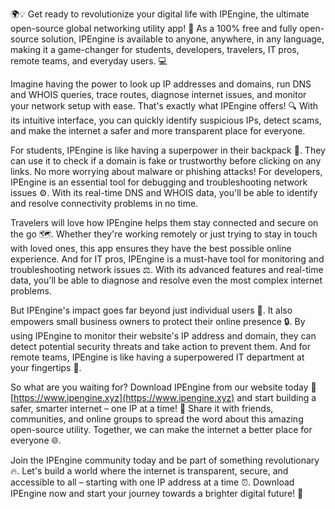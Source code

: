 🌍💡 Get ready to revolutionize your digital life with IPEngine, the ultimate open-source global networking utility app! 🚀 As a 100% free and fully open-source solution, IPEngine is available to anyone, anywhere, in any language, making it a game-changer for students, developers, travelers, IT pros, remote teams, and everyday users. 💻

Imagine having the power to look up IP addresses and domains, run DNS and WHOIS queries, trace routes, diagnose internet issues, and monitor your network setup with ease. That's exactly what IPEngine offers! 🔍 With its intuitive interface, you can quickly identify suspicious IPs, detect scams, and make the internet a safer and more transparent place for everyone.

For students, IPEngine is like having a superpower in their backpack 🎒. They can use it to check if a domain is fake or trustworthy before clicking on any links. No more worrying about malware or phishing attacks! For developers, IPEngine is an essential tool for debugging and troubleshooting network issues ⚙️. With its real-time DNS and WHOIS data, you'll be able to identify and resolve connectivity problems in no time.

Travelers will love how IPEngine helps them stay connected and secure on the go 🗺️. Whether they're working remotely or just trying to stay in touch with loved ones, this app ensures they have the best possible online experience. And for IT pros, IPEngine is a must-have tool for monitoring and troubleshooting network issues ⚖️. With its advanced features and real-time data, you'll be able to diagnose and resolve even the most complex internet problems.

But IPEngine's impact goes far beyond just individual users 🌈. It also empowers small business owners to protect their online presence 🔒. By using IPEngine to monitor their website's IP address and domain, they can detect potential security threats and take action to prevent them. And for remote teams, IPEngine is like having a superpowered IT department at your fingertips 🤖.

So what are you waiting for? Download IPEngine from our website today 🔗 [https://www.ipengine.xyz](https://www.ipengine.xyz) and start building a safer, smarter internet – one IP at a time! 💪 Share it with friends, communities, and online groups to spread the word about this amazing open-source utility. Together, we can make the internet a better place for everyone 🌐.

Join the IPEngine community today and be part of something revolutionary 🔥. Let's build a world where the internet is transparent, secure, and accessible to all – starting with one IP address at a time ⏰. Download IPEngine now and start your journey towards a brighter digital future! 💫